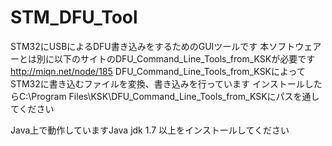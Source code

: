 # STM_DFU_Tool
STM32にUSBによるDFU書き込みをするためのGUIツールです
本ソフトウェアーとは別に以下のサイトのDFU_Command_Line_Tools_from_KSKが必要です
http://miqn.net/node/185
DFU_Command_Line_Tools_from_KSKによってSTM32に書き込むファイルを変換、書き込みを行っています
インストールしたらC:\Program Files\KSK\DFU_Command_Line_Tools_from_KSKにパスを通してください

Java上で動作していますJava jdk 1.7 以上をインストールしてください
